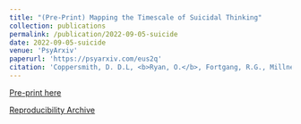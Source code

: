 ```yaml
---
title: "(Pre-Print) Mapping the Timescale of Suicidal Thinking"
collection: publications
permalink: /publication/2022-09-05-suicide
date: 2022-09-05-suicide
venue: 'PsyArxiv'
paperurl: 'https://psyarxiv.com/eus2q'
citation: 'Coppersmith, D. D.L, <b>Ryan, O.</b>, Fortgang, R.G., Millner, A.J, Kleiman, E.M, & Nock, M.K (2022) Mapping the Timescale of Suicidal Thinking.'
---
```



[Pre-print here](https://psyarxiv.com/eus2q)

[Reproducibility Archive](https://github.com/ryanoisin/TimescaleSuicidalThinking)
